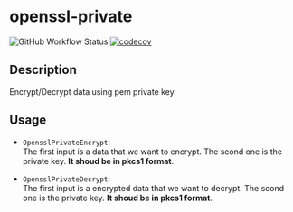 # openssl-private

![GitHub Workflow Status](https://github.com/ali-a-a/openssl-private/workflows/ci/badge.svg)
[![codecov](https://codecov.io/gh/ali-a-a/openssl-private/branch/main/graph/badge.svg)](https://codecov.io/gh/ali-a-a/openssl-private)

## Description
Encrypt/Decrypt data using pem private key.

## Usage

- `OpensslPrivateEncrypt`: \
  The first input is a data that we want to encrypt.
  The scond one is the private key. **It shoud be in pkcs1 format**.
  
- `OpensslPrivateDecrypt`: \
   The first input is a encrypted data that we want to decrypt.
   The scond one is the private key. **It shoud be in pkcs1 format**.
